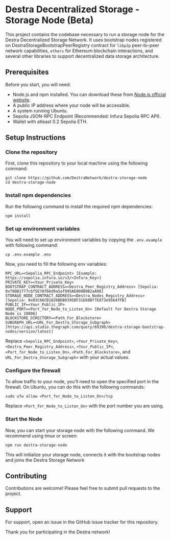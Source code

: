 # Destra Decentralized Storage - Storage Node (Beta)

This project contains the codebase necessary to run a storage node for the Destra Decentralized Storage Network. It uses bootstrap nodes registered on DestraStorageBootstrapPeerRegistry contract for `libp2p` peer-to-peer network capabilities, `ethers` for Ethereum blockchain interactions, and several other libraries to support decentralized data storage architecture.

## Prerequisites

Before you start, you will need:

- Node.js and npm installed. You can download these from [Node.js official website](https://nodejs.org/).
- A public IP address where your node will be accessible.
- A system running Ubuntu.
- Sepolia JSON-RPC Endpoint (Recommended: Infura Sepolia RPC API).
- Wallet with atleast 0.2 Sepolia ETH.

## Setup Instructions

### Clone the repository

First, clone this repository to your local machine using the following command:

```
git clone https://github.com/DestraNetwork/destra-storage-node
cd destra-storage-node
```

### Install npm dependencies

Run the following command to install the required npm dependencies:

```
npm install
```

### Set up environment variables

You will need to set up environment variables by copying the `.env.example` with following command:

```
cp .env.example .env
```

Now, you need to fill the following env variables:


```
RPC_URL=<Sepolia_RPC_Endpoint> [Example: https://sepolia.infura.io/v3/<Infura_Key>]
PRIVATE_KEY=<Your_Private_Key>
BOOTSTRAP_CONTRACT_ADDRESS=<Destra_Peer_Registry_Address> [Sepolia: 0xf0DB1777c6f5E7Afb6d9a5af095AE008B9B2aA98]
STORAGE_NODE_CONTRACT_ADDRESS=<Destra_Nodes_Registry_Address> [Sepolia: 0x03C66CB1826BDB0395BF31E68Bf7E873e9564fFB]
PUBLIC_IP=<Your_Public_IP>
NODE_PORT=<Port_for_Node_to_Listen_On> [Default for Destra Storage Node is 10806]
BLOCKSTORE_DIRECTORY=<Path_For_Blockstore>
SUBGRAPH_URL=<URL_For_Destra_Storage_Subgraph> [https://api.studio.thegraph.com/query/69390/destra-storage-bootstrap-nodes/version/latest]
```

Replace `<Sepolia_RPC_Endpoint>`, `<Your_Private_Key>`, `<Destra_Peer_Registry_Address>`, `<Your_Public_IP>`, `<Port_for_Node_to_Listen_On>`, `<Path_For_Blockstore>`, and `URL_For_Destra_Storage_Subgraph>` with your actual values.

### Configure the firewall

To allow traffic to your node, you'll need to open the specified port in the firewall. On Ubuntu, you can do this with the following commands:

```
sudo ufw allow <Port_for_Node_to_Listen_On>/tcp
```

Replace `<Port_for_Node_to_Listen_On>` with the port number you are using.


### Start the Node

Now, you can start your storage node with the following command. We recommend using tmux or screen:

```
npm run destra-storage-node
```

This will initialize your storage node, connects it with the bootstrap nodes and joins the Destra Storage Network


## Contributing

Contributions are welcome! Please feel free to submit pull requests to the project.

## Support

For support, open an issue in the GitHub issue tracker for this repository.

Thank you for participating in the Destra network!
